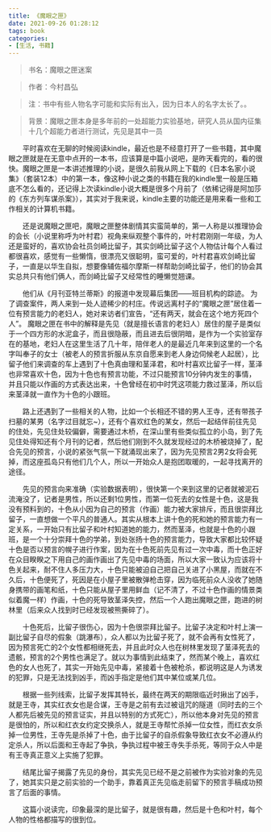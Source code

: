 ```yaml
---
title: 《魔眼之匣》
date: 2021-09-26 01:28:12
tags: book
categories:
- [生活, 书籍]
---
```


> 书名：魔眼之匣迷案

> 作者：今村昌弘

> 注：书中有些人物名字可能和实际有出入，因为日本人的名字太长了。。

> 背景：魔眼之匣本身是多年前的一处超能力实验基地，研究人员从国内征集十几个超能力者进行测试，先见是其中一员

&emsp;&emsp;平时喜欢在无聊的时候阅读kindle，最近也是不经意打开了一些书籍，其中魔眼之匣就是在无意中点开的一本书，应该算是中篇小说吧，是昨天看完的，看的很快。魔眼之匣是一本讲述推理的小说，是很久前我从网上下载的《日本名家小说集》（套装12本）中的第一本，像这种小说之类的书籍在我的kindle里一般是压箱底不怎么看的，还记得上次读kindle小说大概是很多个月前了（依稀记得是阿加莎的《东方列车谋杀案》），其实对于我来说，kindle主要的功能还是用来看一些和工作相关的计算机书籍。

&emsp;&emsp;还是说魔眼之匣吧，魔眼之匣整体剧情其实蛮简单的，第一人称是以推理协会的会长（小说里称呼为叶村君）视角来纵观整个事件的，叶村君刚刚一年级，为人还是蛮好的，喜欢协会社员剑崎比留子，其实剑崎比留子这个人物估计每个人看过都很喜欢，感觉有一些懒惰，很漂亮又很聪明，蛮可爱的，叶村君喜欢剑崎比留子，一直是以华生自拟，想要像辅佐福尔摩斯一样帮助剑崎比留子，他们的协会其实总共只有他们俩人，而剑崎比留子又经常性的睡懒觉翘课。

&emsp;&emsp;他们从《月刊亚特兰蒂斯》的报道中发现幕后集团——班目机构的踪迹。 为了调查案件，两人来到一处人迹稀少的村庄。传说远离村子的“魔眼之匣”居住着一位有预言能力的老妇人，她对来访者们宣告，“还有两天，就会在这个地方死四个人”。 魔眼之匣在书中的解释是先见（就是擅长语言的老妇人）居住的屋子是类似于一个四方形的水泥盒子，而且很隐蔽，而且进去后很阴暗，是作为一个实验室存在的基地，老妇人在这里生活了几十年，陪伴老人的是最近几年来到这里的一个名字叫奉子的女士（被老人的预言折服从东京自愿来到老人身边伺候老人起居），比留子他们来调查的车上遇到了十色真由理和茎泽君，和叶村喜欢比留子一样，茎泽也非常喜欢十色，因为十色也有预言功能，不过只能预言10分钟内发生的事情，并且只能以作画的方式表达出来，十色曾经在初中时凭这项能力救过茎泽，所以后来茎泽就一直作为十色的小跟班。
  
&emsp;&emsp;路上还遇到了一些相关的人物，比如一个长相还不错的男人王寺，还有带孩子扫墓的某男（名字过目就忘~），还有个喜欢红色的某女，然后一起结伴前往先见的住处，先见住处较偏僻，需要通过木桥，在深山里有些类似孤立的小岛，到了先见住处得知还有个月刊的记者，然后他们刚到不久就发现经过的木桥被烧掉了，配合先见的预言，小说的紧张气氛一下就涌现出来了，因为先见预言2男2女将会死掉，而这座孤岛只有他们几个人，所以一开始众人是抱团取暖的，一起寻找离开的途径。

&emsp;&emsp;先见的预言向来准确（实验数据表明），很快第一个来到这里的记者就被泥石流淹没了，记者是男性，所以还剩1位男性，而第一位死去的女性是十色，这是我没有预料到的，十色从小因为自己的预言（作画）能力被大家排斥，而且很崇拜比留子，一直想做一个平凡的普通人。其实从根本上讲十色的死和她的预言能力有一定关系，一开始只有比留子和叶村知道她的能力，然而茎泽，也就是十色的小跟班，是一个十分崇拜十色的学弟，到处张扬十色的预言能力，导致大家都比较怀疑十色是否以预言的幌子进行作案，因为在十色死前先见有过一次中毒，而十色正好在众目睽睽之下用自己的画作画出了先见中毒的场面，所以大家一致认为应该将十色关起来，耐不住人多压力大，十色只能被迫自己把自己关进了小黑屋，而就在不久后，十色便死了，死因是在小屋子里被散弹枪击穿，因为临死前众人没收了她随身携带的画笔和纸，十色只能从屋子里用鲜血（记不清了，不过十色作画的情景类似着魔一样）作画，十色的死导致茎泽失控，然后一个人跑出魔眼之匣，跑进的树林里（后来众人找到时已经发现被熊撕碎了）。

&emsp;&emsp;十色死后，比留子很伤心，因为十色很崇拜比留子。比留子决定和叶村上演一副比留子自尽的假象（跳瀑布），众人都以为比留子死了，就不会再有女性死了，因为预言死亡的2个女性都相继死去，并且此时众人也在树林里发现了茎泽死去的遗骸，预言的2个男性也满足了。就以为事情到此结束了，然而某个晚上，喜欢红色的女人也死了，其实一开始先见中毒，紧接着十色被枪杀，都说明这是人为诱发的犯罪，只是无法找到凶手，而凶手指定是他们其中某位或某几位。

&emsp;&emsp;根据一些列线索，比留子发挥其特长，最终在两天的期限临近时揪出了凶手，就是王寺，其实红衣女也是合谋，王寺是之前有去过被诅咒的隧道（同时去的三个人都先后被先见的预言证实，并且以特别的方式死亡），所以他本身对先见的预言是很怕的，所以和红衣女约定交换杀人，就是王寺帮忙杀掉一位女性，而红衣女杀掉一位男性，王寺先是杀掉了十色，由于比留子的自杀假象导致红衣女不必遵从约定杀人，所以后面和王寺起了争执，争执过程中被王寺失手杀死，等同于众人中是有王寺真正意义上实施了犯罪。

&emsp;&emsp;结尾比留子揭露了先见的身份，其实先见已经不是之前被作为实验对象的先见了，她其实只是之前实验的一个助手，靠着真正先见临走前留下的预言手稿成功预言了后面的事情。

&emsp;&emsp;这篇小说读完，印象最深的是比留子，就是很有趣，然后是十色和叶村，每个人物的性格都描写的很到位。
  
  
